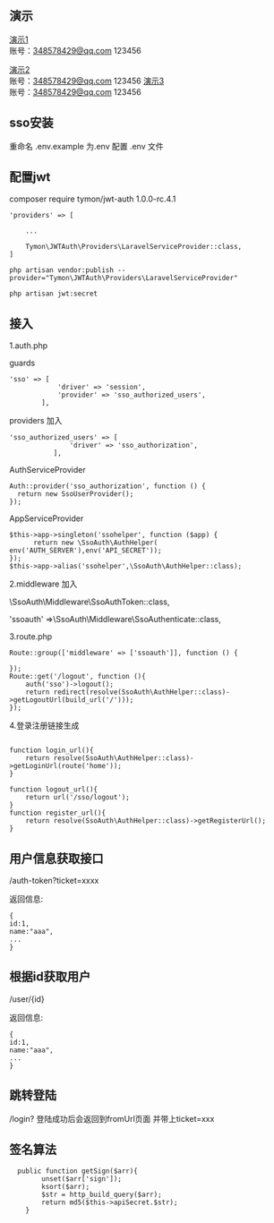  
## 演示
[演示1](http://test.auth.issue.pw/)  
账号：348578429@qq.com 123456

[演示2](http://test.service.issue.pw/)  
账号：348578429@qq.com 123456
[演示3](http://test.iword.issue.pw/)  
账号：348578429@qq.com 123456

 
 ## sso安装
 重命名 .env.example 为.env
 配置 .env 文件
 ##  配置jwt
 
 composer require tymon/jwt-auth 1.0.0-rc.4.1 
 
 
 ```
 'providers' => [
 
     ...
 
     Tymon\JWTAuth\Providers\LaravelServiceProvider::class,
 ]
 ```
 
 ```
 php artisan vendor:publish --provider="Tymon\JWTAuth\Providers\LaravelServiceProvider"

 ```
 
 ```
 php artisan jwt:secret

```

## 接入

1.auth.php

guards
```
'sso' => [
            'driver' => 'session',
            'provider' => 'sso_authorized_users',
        ],
```
providers 加入
```  
'sso_authorized_users' => [
               'driver' => 'sso_authorization',
           ],
```
AuthServiceProvider
``` 
Auth::provider('sso_authorization', function () {
  return new SsoUserProvider();
});
```
AppServiceProvider
```
$this->app->singleton('ssohelper', function ($app) {
      return new \SsoAuth\AuthHelper( env('AUTH_SERVER'),env('API_SECRET'));
});
$this->app->alias('ssohelper',\SsoAuth\AuthHelper::class);
```
           
           
2.middleware 加入
           
\SsoAuth\Middleware\SsoAuthToken::class,

'ssoauth' =>\SsoAuth\Middleware\SsoAuthenticate::class,


3.route.php
```
Route::group(['middleware' => ['ssoauth']], function () {
   
});
Route::get('/logout', function (){
    auth('sso')->logout();
    return redirect(resolve(SsoAuth\AuthHelper::class)->getLogoutUrl(build_url('/')));
});
```


4.登录注册链接生成

```

function login_url(){
    return resolve(SsoAuth\AuthHelper::class)->getLoginUrl(route('home'));
}

function logout_url(){
    return url('/sso/logout');
}
function register_url(){
    return resolve(SsoAuth\AuthHelper::class)->getRegisterUrl();
}
```
           
## 用户信息获取接口
/auth-token?ticket=xxxx

返回信息:
```
{
id:1,
name:"aaa",
...
}
```  
## 根据id获取用户
/user/{id}

返回信息:
```
{
id:1,
name:"aaa",
...
}
```

## 跳转登陆
/login?
登陆成功后会返回到fromUrl页面 并带上ticket=xxx


## 签名算法



```
  public function getSign($arr){
        unset($arr['sign']);
        ksort($arr);
        $str = http_build_query($arr);
        return md5($this->apiSecret.$str);
    }
```

